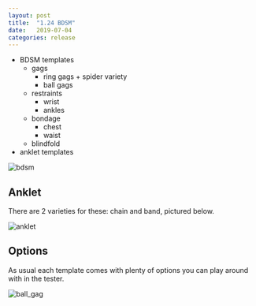 ```yaml
---
layout: post
title:  "1.24 BDSM"
date:   2019-07-04
categories: release
---
```


- BDSM templates
    - gags
        - ring gags + spider variety
        - ball gags
    - restraints
        - wrist
        - ankles
    - bondage
        - chest
        - waist
    - blindfold
- anklet templates

![bdsm](https://i.imgur.com/CltH0WX.png)

## Anklet

There are 2 varieties for these: chain and band, pictured below.

![anklet](https://i.imgur.com/nExHUhD.png)

## Options

As usual each template comes with plenty of options you can
play around with in the tester.

![ball_gag](https://i.imgur.com/ubPrNAM.png)
